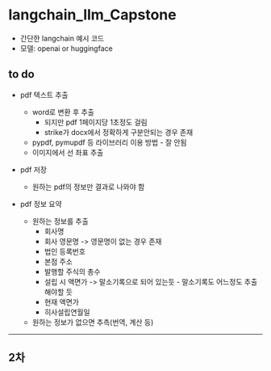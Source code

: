 # langchain_llm_Capstone
* 간단한 langchain 예시 코드
* 모델: openai or huggingface

## to do
* pdf 텍스트 추출
  * word로 변환 후 추출
    * 되지만 pdf 1페이지당 1초정도 걸림
    * strike가 docx에서 정확하게 구분안되는 경우 존재
  * pypdf, pymupdf 등 라이브러리 이용 방법 - 잘 안됨
  * 이미지에서 선 좌표 추출
 
* pdf 저장
  * 원하는 pdf의 정보만 결과로 나와야 함

* pdf 정보 요약
  * 원하는 정보를 추출
    * 회사명
    * 회사 영문명 -> 영문명이 없는 경우 존재
    * 법인 등록번호
    * 본점 주소
    * 발행할 주식의 총수
    * 설립 시 액면가 -> 말소기록으로 되어 있는듯 - 말소기록도 어느정도 추출해야할 듯
    * 현재 액면가
    * 히사설립연월일
  * 원하는 정보가 없으면 추측(번역, 계산 등)
 
---
## 2차
  
